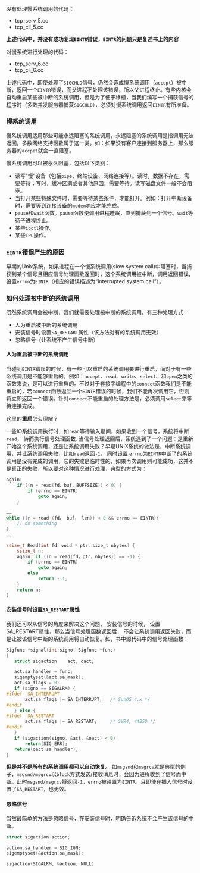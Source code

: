 

没有处理慢系统调用的代码：
- tcp_serv_5.cc 
- tcp_cli_5.cc 

**上述代码中，并没有成功复现`EINTR`错误，`EINTR`的问题只是复述书上的内容**

对慢系统进行处理的代码：
- tcp_serv_6.cc
- tcp_cli_6.cc

上述代码中，即使处理了`SIGCHLD`信号，仍然会造成慢系统调用（`accept`）被中断，返回一个`EINTR`错误，而父进程不处理该错误，所以父进程终止。有些内核会自动重启某些被中断的系统调用，但是为了便于移植，当我们编写一个捕获信号的程序时（多数并发服务器捕获`SIGCHLD`），必须对慢系统调用返回`EINTR`有所准备。

### 慢系统调用

慢系统调用适用那些可能永远阻塞的系统调用，永远阻塞的系统调用是指调用无法返回，多数网络支持函数属于这一类。如：如果没有客户连接到服务器上，那么服务器的`accpet`就会一直阻塞。

慢系统调用可以被永久阻塞，包括以下类别：
- 读写“慢”设备（包括`pipe`、终端设备、网络连接等）。读时，数据不存在，需要等待；写时，缓冲区满或者其他原因，需要等待。读写磁盘文件一般不会阻塞。
- 当打开某些特殊文件时，需要等待某些条件，才能打开。例如：打开中断设备时，需要等到连接设备的`modem`响应才能完成。
- `pause`和`wait`函数。`pause`函数使调用进程睡眠，直到捕获到一个信号。`wait`等待子进程终止。
- 某些`ioctl`操作。
- 某些`IPC`操作。


### `EINTR`错误产生的原因

早期的Unix系统，如果进程在一个慢系统调用(slow system call)中阻塞时，当捕获到某个信号且相应信号处理函数返回时，这个系统调用被中断，调用返回错误，设置`errno`为`EINTR`（相应的错误描述为“Interrupted system call”）。

### 如何处理被中断的系统调用

既然系统调用会被中断，我们就需要处理被中断的系统调用。有三种处理方式：
- 人为重启被中断的系统调用
- 安装信号时设置`SA_RESTART`属性（该方法对有的系统调用无效）
- 忽略信号（让系统不产生信号中断）

#### 人为重启被中断的系统调用

当碰到`EINTR`错误的时候，有一些可以重启的系统调用要进行重启，而对于有一些系统调用是不能够重启的。例如：`accept`、`read`、`write`、`select`、和`open`之类的函数来说，是可以进行重启的。不过对于套接字编程中的`connect`函数我们是不能重启的，若`connect`函数返回一个`EINTR`错误的时候，我们不能再次调用它，否则将立即返回一个错误。针对`connect`不能重启的处理方法是，必须调用`select`来等待连接完成。

这里的**重启**怎么理解？

一些IO系统调用执行时，如`read`等待输入期间，如果收到一个信号，系统将中断`read`， 转而执行信号处理函数. 当信号处理返回后，系统遇到了一个问题：是重新开始这个系统调用，还是让系统调用失败？早期UNIX系统的做法是，中断系统调用，并让系统调用失败，比如`read`返回`-1`， 同时设置 `errno`为`EINTR`中断了的系统调用是没有完成的调用，它的失败是临时性的，如果再次调用则可能成功，这并不是真正的失败，所以要对这种情况进行处理，典型的方式为：

```c 
again: 
    if ((n = read(fd，buf，BUFFSIZE)) < 0) {
	    if (errno == EINTR) 
            goto again;
    }
```

```c 
……
while ((r = read (fd， buf， len)) < 0 && errno == EINTR){
    // do something
}
……
```

```c 
ssize_t Read(int fd，void * ptr，size_t nbytes) {
	ssize_t n;
	again: if ((n = read(fd，ptr，nbytes)) == -1) {
		if (errno == EINTR) 
            goto again;
		else 
            return - 1;
	}
	return n;
}
```

#### 安装信号时设置`SA_RESTART`属性

 我们还可以从信号的角度来解决这个问题，  安装信号的时候， 设置 SA_RESTART属性，那么当信号处理函数返回后， 不会让系统调用返回失败，而是让被该信号中断的系统调用将自动恢复。如，书中源代码中的信号处理函数：
 ```c 
Sigfunc *signal(int signo, Sigfunc *func)
{
	struct sigaction	act, oact;

	act.sa_handler = func;
	sigemptyset(&act.sa_mask);
	act.sa_flags = 0;
	if (signo == SIGALRM) {
#ifdef	SA_INTERRUPT
		act.sa_flags |= SA_INTERRUPT;	/* SunOS 4.x */
#endif
	} else {
#ifdef	SA_RESTART
		act.sa_flags |= SA_RESTART;		/* SVR4, 44BSD */
#endif
	}
	if (sigaction(signo, &act, &oact) < 0)
		return(SIG_ERR);
	return(oact.sa_handler);
}
 ```

 **但是并不是所有的系统调用都可以自动恢复。**
 如`msgsnd`和`msgrcv`就是典型的例子，`msgsnd/msgrcv`以`block`方式发送/接收消息时，会因为进程收到了信号而中断。此时`msgsnd/msgrcv`将返回`-1`，`errno`被设置为`EINTR`。且即使在插入信号时设置了`SA_RESTART`，也无效。

 #### 忽略信号

 当然最简单的方法是忽略信号，在安装信号时，明确告诉系统不会产生该信号的中断。
 ```c 
struct sigaction action;
 
action.sa_handler = SIG_IGN;
sigemptyset(&action.sa_mask);
 
sigaction(SIGALRM, &action, NULL)
 ```
